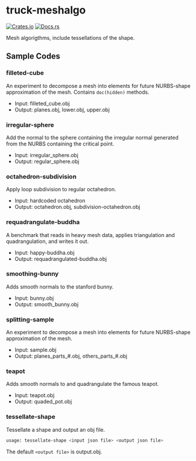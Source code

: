 # truck-meshalgo

[![Crates.io](https://img.shields.io/crates/v/truck-meshalgo.svg)](https://crates.io/crates/truck-meshalgo) [![Docs.rs](https://docs.rs/truck-meshalgo/badge.svg)](https://docs.rs/truck-meshalgo)

Mesh algorigthms, include tessellations of the shape.

## Sample Codes

### filleted-cube

An experiment to decompose a mesh into elements for future NURBS-shape approximation of the mesh.
Contains `doc(hidden)` methods.

- Input: filleted_cube.obj
- Output: planes.obj, lower.obj, upper.obj

### irregular-sphere

Add the normal to the sphere containing
the irregular normal generated from the NURBS containing the critical point.

- Input: irregular_sphere.obj
- Output: regular_sphere.obj

### octahedron-subdivision

Apply loop subdivision to regular octahedron.

- Input: hardcoded octahedron
- Output: octahedron.obj, subdivision-octahedron.obj

### requadrangulate-buddha

A benchmark that reads in heavy mesh data, applies triangulation and quadrangulation, and writes it out.

- Input: happy-buddha.obj
- Output: requadrangulated-buddha.obj

### smoothing-bunny

Adds smooth normals to the stanford bunny.

- Input: bunny.obj
- Output: smooth_bunny.obj

### splitting-sample

An experiment to decompose a mesh into elements for future NURBS-shape approximation of the mesh.

- Input: sample.obj
- Output: planes_parts_#.obj, others_parts_#.obj

### teapot

Adds smooth normals to and quadrangulate the famous teapot.

- Input: teapot.obj
- Output: quaded_pot.obj

### tessellate-shape

Tessellate a shape and output an obj file.

```bash
usage: tessellate-shape <input json file> <output json file>
```

The default `<output file>` is output.obj.
